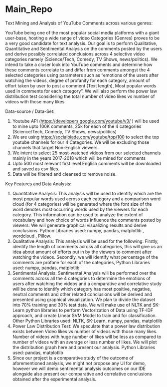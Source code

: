 # Main_Repo
Text Mining and Analysis of YouTube Comments across various genres:

YouTube being one of the most popular social media platforms with a giant user-base, hosting a wide range of video Categories (Genres) proves to be a very good candidate for text analysis. Our goal is to perform Qualitative, Quantitative and Sentimental Analysis on the comments posted by the users and derive possibly correlated conclusions across 4 selective video categories namely (Science/Tech, Comedy, TV Shows, news/politics). We intend to take a closer look into YouTube comments and determine how these comments correlate to and differ from comments amongst the 4 selected categories using parameters such as “emotions of the users after watching the videos, degree of profanity for each category, amount of effort taken by user to post a comment (Text length), Most popular words used in comments for each category”. We will also perform the power law distribution test considering the total number of video likes vs number of videos with those many likes

Data-source / Data-Set:
1. Youtube API (https://developers.google.com/youtube/v3/ ) will be used to mine upto 100K comments, 25k for each of the 4 categories (Science/Tech, Comedy, TV Shows, news/politics)
2. We are using https://socialblade.com/youtube/top/100 to select the top youtube channels for our 4 Categories. We will be excluding those channels that target Non-English viewers.
3. We intent to select 25 most-watched videos from our selected channels mainly in the years 2017-2018 which will be mined for comments
4. Upto 500 most relevant first level English comments will be downloaded and saved as csv files.
5. Data will be filtered and cleansed to remove noise.

Key Features and Data Analysis:
1. Quantitative Analysis: This analysis will be used to identify which are the most popular words used across each category and a comparison word cloud (for 4 categories) will be generated where the font size of the word denotes most occurring words used by the viewers for each category. This information can be used to analyze the extent of vocabulary and how choice of words influence the comments posted by viewers. We will generate graphical visualizing results and derive conclusions. Python Libraries used: numpy, pandas, matplotlib , wordcloud , Pillow.
2. Qualitative Analysis: This analysis will be used for the following: Firstly, identify the length of comments across all categories, this will give us an idea about amount of efforts put in by the viewers to comment after watching the videos. Secondly, we will identify what percentage of the comments are profane for each of the categories, Python Libraries used: numpy, pandas, matplotlib
3. Sentimental Analysis: Sentimental Analysis will be performed over the comments across all the 4 categories to determine the emotions of users after watching the videos and a comparative and correlative study will be done to identify which category has most positive, negative, neutral comments and other related conclusions will be derived and presented using graphical visualization.
We plan to divide the dataset into 70% training and 30% test data. We will make use of NLTK and SK-Learn python libraries to perform Vectorization of Data using TF-IDF approach, and create Linear SVM Model to train and for classification. Other Python Libraries used: NLTK, SK-Learn, numpy, pandas, matplotlib
4. Power Law Distribution Test: We speculate that a power law distribution exists between Video likes vs number of videos with those many likes. Number of videos with huge number of likes will be less as compared to number of videos with an average or less number of likes. We will plot the distribution graph here and present our analysis. Python Libraries used: pandas, matplotlib
5. Since our project is a comparative study of the outcome of aforementioned analysis, we might not propose any UI for demo, however we will demo sentimental analysis outcomes on our IDE alongside also present our comparative and correlative conclusions obtained after the experimental analysis.